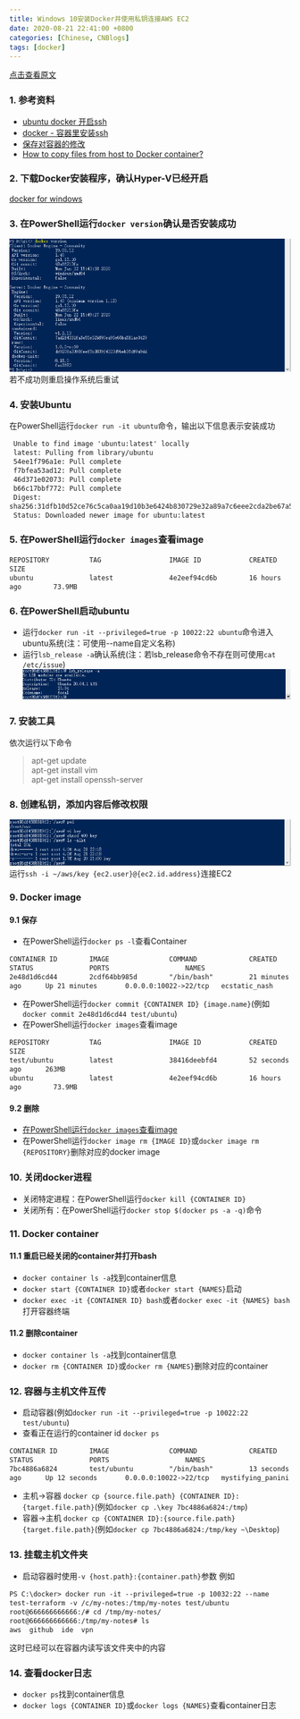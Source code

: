 ```yaml
---
title: Windows 10安装Docker并使用私钥连接AWS EC2  
date: 2020-08-21 22:41:00 +0800  
categories: [Chinese, CNBlogs]  
tags: [docker]  
---
```

<a href="https://www.cnblogs.com/hiver/p/13543739.html" target="_blank">点击查看原文</a>  
### 1. 参考资料
+ [ubuntu docker 开启ssh](https://blog.csdn.net/qq_27068845/article/details/77015432)
+ [docker - 容器里安装ssh](https://www.cnblogs.com/sunshine-2015/p/6384471.html)
+ [保存对容器的修改](https://www.docker.org.cn/book/docker/docer-save-changes-10.html)
+ [How to copy files from host to Docker container?](https://stackoverflow.com/questions/22907231/how-to-copy-files-from-host-to-docker-container)

### 2. 下载Docker安装程序，确认Hyper-V已经开启
[docker for windows](https://docs.docker.com/docker-for-windows/install/)

### 3. 在PowerShell运行`docker version`确认是否安装成功
![](/assets/img/202008/571584-20200821215636042-54529853.png)
若不成功则重启操作系统后重试

### 4. 安装Ubuntu
在PowerShell运行`docker run -it ubuntu`命令，输出以下信息表示安装成功
```
 Unable to find image 'ubuntu:latest' locally
 latest: Pulling from library/ubuntu
 54ee1f796a1e: Pull complete
 f7bfea53ad12: Pull complete
 46d371e02073: Pull complete
 b66c17bbf772: Pull complete
 Digest: sha256:31dfb10d52ce76c5ca0aa19d10b3e6424b830729e32a89a7c6eee2cda2be67a5
 Status: Downloaded newer image for ubuntu:latest
```

### 5. <a name="5" style="text-decoration:none;color:inherit">在PowerShell运行`docker images`查看image</a>
```
REPOSITORY          TAG                 IMAGE ID            CREATED             SIZE
ubuntu              latest              4e2eef94cd6b        16 hours ago        73.9MB
```

### 6. 在PowerShell启动ubuntu
* 运行`docker run -it --privileged=true -p 10022:22 ubuntu`命令进入ubuntu系统(注：可使用--name自定义名称)
* 运行`lsb_release -a`确认系统(注：若lsb_release命令不存在则可使用`cat /etc/issue`)
![](/assets/img/202008/571584-20200821220711165-954935248.png)

### 7. 安装工具
依次运行以下命令
> apt-get update  
 apt-get install vim  
 apt-get install openssh-server  

### 8. 创建私钥，添加内容后修改权限
![](/assets/img/202008/571584-20200821221938853-816927086.png)
运行`ssh -i ~/aws/key {ec2.user}@{ec2.id.address}`连接EC2

### 9. Docker image

#### 9.1 保存
* 在PowerShell运行`docker ps -l`查看Container
```
CONTAINER ID        IMAGE               COMMAND             CREATED             STATUS              PORTS                   NAMES
2e48d1d6cd44        2cdf64bb985d        "/bin/bash"         21 minutes ago      Up 21 minutes       0.0.0.0:10022->22/tcp   ecstatic_nash
```
* 在PowerShell运行`docker commit {CONTAINER ID} {image.name}`(例如`docker commit 2e48d1d6cd44 test/ubuntu`)
* 在PowerShell运行`docker images`查看image
```
REPOSITORY          TAG                 IMAGE ID            CREATED             SIZE
test/ubuntu         latest              38416deebfd4        52 seconds ago      263MB
ubuntu              latest              4e2eef94cd6b        16 hours ago        73.9MB
```

#### 9.2 删除
* [在PowerShell运行`docker images`查看image](#5)
* 在PowerShell运行`docker image rm {IMAGE ID}`或`docker image rm {REPOSITORY}`删除对应的docker image

### 10. 关闭docker进程
* 关闭特定进程：在PowerShell运行`docker kill {CONTAINER ID}`
* 关闭所有：在PowerShell运行`docker stop $(docker ps -a -q)`命令

### 11. Docker container
#### 11.1 重启已经关闭的container并打开bash
* `docker container ls -a`找到container信息
* `docker start {CONTAINER ID}`或者`docker start {NAMES}`启动
* `docker exec -it {CONTAINER ID} bash`或者`docker exec -it {NAMES} bash`打开容器终端

#### 11.2 删除container
* `docker container ls -a`找到container信息
* `docker rm {CONTAINER ID}`或`docker rm {NAMES}`删除对应的container

### 12. 容器与主机文件互传
* 启动容器(例如`docker run -it --privileged=true -p 10022:22 test/ubuntu`)
* 查看正在运行的container id `docker ps`
```
CONTAINER ID        IMAGE               COMMAND             CREATED             STATUS              PORTS                   NAMES
7bc4886a6824        test/ubuntu         "/bin/bash"         13 seconds ago      Up 12 seconds       0.0.0.0:10022->22/tcp   mystifying_panini
```
* 主机->容器 `docker cp {source.file.path} {CONTAINER ID}:{target.file.path}`(例如`docker cp .\key 7bc4886a6824:/tmp`)
* 容器->主机 `docker cp {CONTAINER ID}:{source.file.path} {target.file.path}`(例如`docker cp 7bc4886a6824:/tmp/key ~\Desktop`) 

### 13. 挂载主机文件夹
* 启动容器时使用`-v {host.path}:{container.path}`参数
例如
```
PS C:\docker> docker run -it --privileged=true -p 10032:22 --name test-terraform -v /c/my-notes:/tmp/my-notes test/ubuntu
root@666666666666:/# cd /tmp/my-notes/
root@666666666666:/tmp/my-notes# ls
aws  github  ide  vpn
```
这时已经可以在容器内读写该文件夹中的内容

### 14. 查看docker日志
* `docker ps`找到container信息
* `docker logs {CONTAINER ID}`或`docker logs {NAMES}`查看container日志